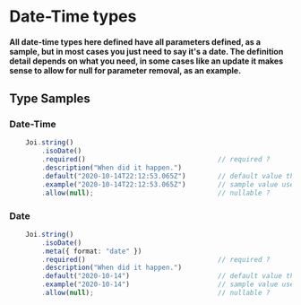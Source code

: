 # Date-Time types

#### All date-time types here defined have all parameters defined, as a sample, but in most cases you just need to say it's a date. The definition detail depends on what you need, in some cases like an update it makes sense to allow for null for parameter removal, as an example.

## Type Samples

### Date-Time

```ts
    Joi.string()
        .isoDate()
        .required()                                 // required ?
        .description("When did it happen.")
        .default("2020-10-14T22:12:53.065Z")        // default value that is used if not present
        .example("2020-10-14T22:12:53.065Z")        // sample value used to prefill API
        .allow(null);                               // nullable ?
```

### Date

```ts
    Joi.string()
        .isoDate()
        .meta({ format: "date" })
        .required()                                 // required ?
        .description("When did it happen.")
        .default("2020-10-14")                      // default value that is used if not present
        .example("2020-10-14")                      // sample value used to prefill API
        .allow(null);                               // nullable ?
```
